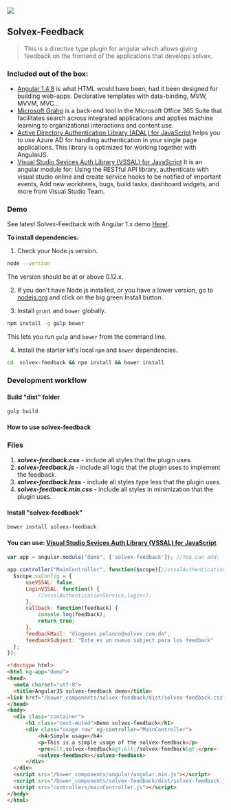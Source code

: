 ![](http://solvex.com.do/signature/SignatureDominicana.png)

## Solvex-Feedback

> This is a directive type plugin for angular which allows giving feedback on the frontend of the applications that develops solvex.

### Included out of the box:

* [Angular 1.4.8](https://github.com/angular/code.angularjs.org/tree/master/1.4.8) is what HTML would have been, had it been designed for building web-apps. Declarative templates with data-binding, MVW, MVVM, MVC...
* [Microsoft Grahp](https://graph.microsoft.io/en-us/) is a back-end tool in the Microsoft Office 365 Suite that facilitates search across integrated applications and applies machine learning to organizational interactions and content use.
* [Active Directory Authentication Library (ADAL) for JavaScript](https://github.com/AzureAD/azure-activedirectory-library-for-js) helps you to use Azure AD for handling authentication in your single page applications. This library is optimized for working together with AngularJS.
* [Visual Studio Sevices Auth Library (VSSAL) for JavaScript](https://github.com/DiogenesPolanco/Visual-Studio-Sevices-Auth-Library-Js) It is an angular module for: Using the RESTful API library, authenticate with visual studio online and create service hooks to be notified of important events, Add new workitems, bugs, build tasks, dashboard widgets, and more from Visual Studio Team.
 
### Demo
See latest Solvex-Feedback with Angular 1.x demo [Here!](http://solvex-feedback.azurewebsites.net/).
 
**To install dependencies:**

1)  Check your Node.js version.

```sh
node --version
```

The version should be at or above 0.12.x.

2)  If you don't have Node.js installed, or you have a lower version, go to [nodejs.org](https://nodejs.org) and click on the big green Install button.

3)  Install `grunt` and `bower` globally.

```sh
npm install -g gulp bower
```

This lets you run `gulp` and `bower` from the command line.

4)  Install the starter kit's local `npm` and `bower` dependencies.

```sh
cd  solvex-feedback && npm install && bower install
```
 
### Development workflow

#### Build "dist" folder

```sh
gulp build
```
#### How to use solvex-feedback
 
### Files

1. ***solvex-feedback.css*** - include all styles that the plugin uses.
2. ***solvex-feedback.js*** - include all logic that the plugin uses to implement the feedback.
3. ***solvex-feedback.less*** - include all styles type less that the plugin uses.
4. ***solvex-feedback.min.css*** - include all styles in minimization that the plugin uses.


#### Install "solvex-feedback"

```sh
bower install solvex-feedback
```
#### You can use: [Visual Studio Sevices Auth Library (VSSAL) for JavaScript](https://github.com/DiogenesPolanco/Visual-Studio-Sevices-Auth-Library-Js) 
  ```JavaScript
var app = angular.module("demo", ['solvex-feedback']); //You can add: 'vssalAngular','ngRoute'

app.controller("MainController", function($scope){//vssalAuthenticationService,vssalVisualStudioService 
    $scope.sxConfig = {
        useVSSAL: false,
        LoginVSSAL: function() {
            //vssalAuthenticationService.login();
        },
        callback: function(feedback) {
            console.log(feedback);
            return true;
        },
        feedbackMail: "diogenes.polanco@solvex.com.do",
        feedbackSubject: "Este es un nuevo subject para los feedback"
    };
});
  ```

  ```HTML
<!doctype html>
<html ng-app="demo">
<head>
    <meta charset="utf-8">
    <title>AngularJS solvex-feedback demo</title> 
<link href="/bower_components/solvex-feedback/dist/solvex-feedback.css" rel="stylesheet" type="text/css">
</head>
<body>
    <div class="container">
        <h1 class="text-muted">Demo solvex-feedback</h1> 
        <div class="usage row" ng-controller="MainController">
            <h4>Simple usage</h4>
            <p>This is a simple usage of the solvex-feedback</p>
            <pre>&lt;solvex-feedback&gt;&lt;/solvex-feedback&gt;</pre>
            <solvex-feedback></solvex-feedback>
        </div>
    </div> 
    <script src="/bower_components/angular/angular.min.js"></script> 
    <script src="/bower_components/solvex-feedback/dist/solvex-feedback.js"></script>
    <script src="controllers/mainController.js"></script>
</body> 
</html>
``` 
 
